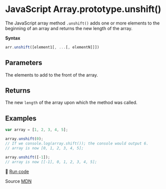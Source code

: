 # JavaScript Array.prototype.unshift()

The JavaScript array method `.unshift()` adds one or more elements to the beginning of an array and returns the new length of the array.

**Syntax**

```javascript
arr.unshift([element1[, ...[, elementN]]])
```

## Parameters

The elements to add to the front of the array.

## Returns

The new `length` of the array upon which the method was called.

## Examples

```javascript
var array = [1, 2, 3, 4, 5];

array.unshift(0);
// If we console.log(array.shift()); the console would output 6.
// array is now [0, 1, 2, 3, 4, 5];

array.unshift([-1]);
// array is now [[-1], 0, 1, 2, 3, 4, 5];
```
:rocket: [Run code](https://repl.it/C2V3)

Source [MDN](https://developer.mozilla.org/en/docs/Web/JavaScript/Reference/Global_Objects/Array/unshift)
